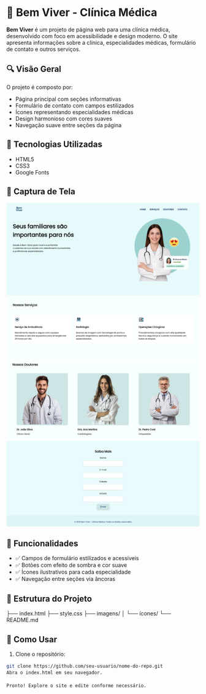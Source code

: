 # 🏥 Bem Viver - Clínica Médica

**Bem Viver** é um projeto de página web para uma clínica médica, desenvolvido com foco em acessibilidade e design moderno. O site apresenta informações sobre a clínica, especialidades médicas, formulário de contato e outros serviços.

## 🔍 Visão Geral

O projeto é composto por:

- Página principal com seções informativas
- Formulário de contato com campos estilizados
- Ícones representando especialidades médicas
- Design harmonioso com cores suaves
- Navegação suave entre seções da página

## 🚀 Tecnologias Utilizadas

- HTML5
- CSS3
- Google Fonts

## 📸 Captura de Tela

![Screenshot](./images/screenshot1.jpg) 
![Screenshot](./images/screenshot2.jpg) 
![Screenshot](./images/screenshot3.jpg) 
![Screenshot](./images/screenshot4.jpg) 

## 🧩 Funcionalidades

- ✅ Campos de formulário estilizados e acessíveis
- ✅ Botões com efeito de sombra e cor suave
- ✅ Ícones ilustrativos para cada especialidade
- ✅ Navegação entre seções via âncoras

## 📂 Estrutura do Projeto

├── index.html ├── style.css ├── imagens/ │ └── ícones/ └── README.md

## 📎 Como Usar

1. Clone o repositório:
```bash
git clone https://github.com/seu-usuario/nome-do-repo.git
Abra o index.html em seu navegador.

Pronto! Explore o site e edite conforme necessário.
